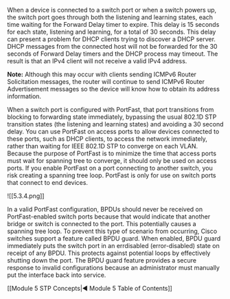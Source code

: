 When a device is connected to a switch port or when a switch powers up, the switch port goes through both the listening and learning states, each time waiting for the Forward Delay timer to expire. This delay is 15 seconds for each state, listening and learning, for a total of 30 seconds. This delay can present a problem for DHCP clients trying to discover a DHCP server. DHCP messages from the connected host will not be forwarded for the 30 seconds of Forward Delay timers and the DHCP process may timeout. The result is that an IPv4 client will not receive a valid IPv4 address.

**Note:** Although this may occur with clients sending ICMPv6 Router Solicitation messages, the router will continue to send ICMPv6 Router Advertisement messages so the device will know how to obtain its address information.

When a switch port is configured with PortFast, that port transitions from blocking to forwarding state immediately, bypassing the usual 802.1D STP transition states (the listening and learning states) and avoiding a 30 second delay. You can use PortFast on access ports to allow devices connected to these ports, such as DHCP clients, to access the network immediately, rather than waiting for IEEE 802.1D STP to converge on each VLAN. Because the purpose of PortFast is to minimize the time that access ports must wait for spanning tree to converge, it should only be used on access ports. If you enable PortFast on a port connecting to another switch, you risk creating a spanning tree loop. PortFast is only for use on switch ports that connect to end devices.

![[5.3.4.png]]

In a valid PortFast configuration, BPDUs should never be received on PortFast-enabled switch ports because that would indicate that another bridge or switch is connected to the port. This potentially causes a spanning tree loop. To prevent this type of scenario from occurring, Cisco switches support a feature called BPDU guard. When enabled, BPDU guard immediately puts the switch port in an errdisabled (error-disabled) state on receipt of any BPDU. This protects against potential loops by effectively shutting down the port. The BPDU guard feature provides a secure response to invalid configurations because an administrator must manually put the interface back into service.

[[Module 5 STP Concepts|◀ Module 5 Table of Contents]]